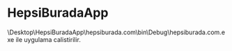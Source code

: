 # HepsiBuradaApp
\Desktop\HepsiBuradaApp\hepsiburada.com\bin\Debug\hepsiburada.com.exe ile uygulama calistirilir.
